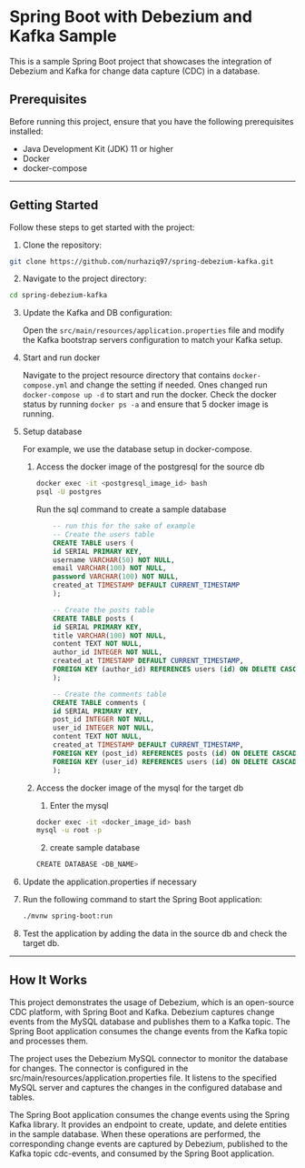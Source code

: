# Spring Boot with Debezium and Kafka Sample

This is a sample Spring Boot project that showcases the integration of Debezium and Kafka for change data capture (CDC) in a database.

## Prerequisites

Before running this project, ensure that you have the following prerequisites installed:

- Java Development Kit (JDK) 11 or higher
- Docker
- docker-compose

---
## Getting Started

Follow these steps to get started with the project:

1. Clone the repository:
```bash 
git clone https://github.com/nurhaziq97/spring-debezium-kafka.git
```

2. Navigate to the project directory:

```bash
cd spring-debezium-kafka
```

3. Update the Kafka and DB configuration:

    Open the ```src/main/resources/application.properties``` file and modify the Kafka bootstrap servers configuration to match your Kafka setup.

4. Start and run docker

    Navigate to the project resource directory that contains ```docker-compose.yml``` and change the setting if needed. Ones changed run ```docker-compose up -d``` to start and run the docker. Check the docker status by running ```docker ps -a``` and ensure that 5 docker image is running.

5. Setup database

    For example, we use the database setup in docker-compose.

    1. Access the docker image of the postgresql for the source db

        ```bash
        docker exec -it <postgresql_image_id> bash
        psql -U postgres        
        ```
       Run  the sql command to create a sample database
        ```sql
            -- run this for the sake of example
            -- Create the users table
            CREATE TABLE users (
            id SERIAL PRIMARY KEY,
            username VARCHAR(50) NOT NULL,
            email VARCHAR(100) NOT NULL,
            password VARCHAR(100) NOT NULL,
            created_at TIMESTAMP DEFAULT CURRENT_TIMESTAMP
            );

            -- Create the posts table
            CREATE TABLE posts (
            id SERIAL PRIMARY KEY,
            title VARCHAR(100) NOT NULL,
            content TEXT NOT NULL,
            author_id INTEGER NOT NULL,
            created_at TIMESTAMP DEFAULT CURRENT_TIMESTAMP,
            FOREIGN KEY (author_id) REFERENCES users (id) ON DELETE CASCADE
            );

            -- Create the comments table
            CREATE TABLE comments (
            id SERIAL PRIMARY KEY,
            post_id INTEGER NOT NULL,
            user_id INTEGER NOT NULL,
            content TEXT NOT NULL,
            created_at TIMESTAMP DEFAULT CURRENT_TIMESTAMP,
            FOREIGN KEY (post_id) REFERENCES posts (id) ON DELETE CASCADE,
            FOREIGN KEY (user_id) REFERENCES users (id) ON DELETE CASCADE
            );
        ```

    2. Access the docker image of the mysql for the target db

        1. Enter the mysql
        ```bash
        docker exec -it <docker_image_id> bash
        mysql -u root -p
        ```
        2. create sample database
        ```bash
        CREATE DATABASE <DB_NAME>
        ```
    

6. Update the application.properties if necessary

7. Run the following command to start the Spring Boot application:

    ```bash
    ./mvnw spring-boot:run
    ```

8. Test the application by adding the data in the source db and check the target db.

---
    
## How It Works

This project demonstrates the usage of Debezium, which is an open-source CDC platform, with Spring Boot and Kafka. Debezium captures change events from the MySQL database and publishes them to a Kafka topic. The Spring Boot application consumes the change events from the Kafka topic and processes them.

The project uses the Debezium MySQL connector to monitor the database for changes. The connector is configured in the src/main/resources/application.properties file. It listens to the specified MySQL server and captures the changes in the configured database and tables.

The Spring Boot application consumes the change events using the Spring Kafka library. It provides an endpoint to create, update, and delete entities in the sample database. When these operations are performed, the corresponding change events are captured by Debezium, published to the Kafka topic cdc-events, and consumed by the Spring Boot application.
